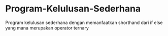# Program-Kelulusan-Sederhana
Program kelulusan sederhana dengan memanfaatkan shorthand dari if else yang mana merupakan operator ternary
